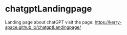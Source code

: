 # chatgptLandingpage
Landing page  about chatGPT
visit the page: https://kerry-space.github.io/chatgptLandingpage/
